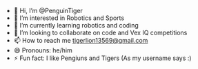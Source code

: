 - 👋 Hi, I’m @PenguinTiger
- 👀 I’m interested in Robotics and Sports
- 🌱 I’m currently learning robotics and coding 
- 💞️ I’m looking to collaborate on code and Vex IQ competitions
- 📫 How to reach me tigerlion13569@gmail.com
- 😄 Pronouns: he/him
- ⚡ Fun fact: I like Pengiuns and Tigers (As my username says :)

<!---
PenguinTiger/PenguinTiger is a ✨ special ✨ repository because its `README.md` (this file) appears on your GitHub profile.
You can click the Preview link to take a look at your changes.
--->
